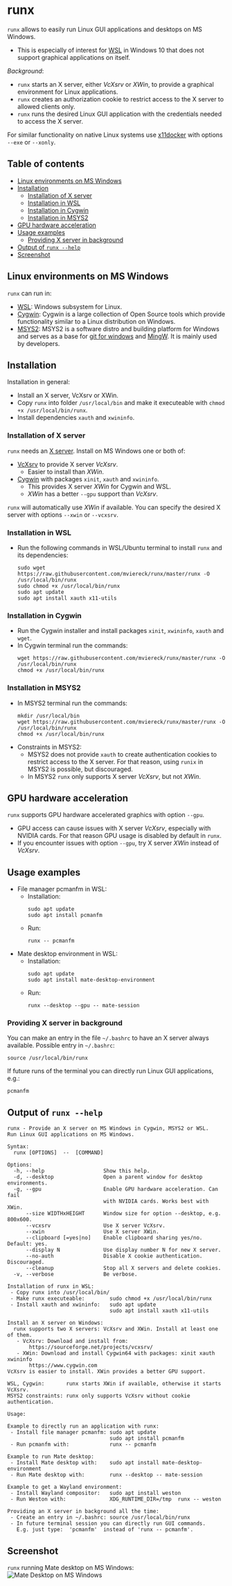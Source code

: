 # runx
`runx` allows to easily run Linux GUI applications and desktops on MS Windows.

 - This is especially of interest for [WSL](https://docs.microsoft.com/en-us/windows/wsl/about) in Windows 10 that does not support graphical applications on itself.

*Background*:
 - `runx` starts an X server, either *VcXsrv* or *XWin*, to provide a graphical environment for Linux applications.
 - `runx` creates an authorization cookie to restrict access to the X server to allowed clients only.
 - `runx` runs the desired Linux GUI application with the credentials needed to access the X server.
 
For similar functionality on native Linux systems use [x11docker](https://github.com/mviereck/x11docker) with options `--exe` or `--xonly`.

## Table of contents
 - [Linux environments on MS Windows](#linux-environments-on-ms-windows)
 - [Installation](#installation)
   - [Installation of X server](#installation-of-x-server)
   - [Installation in WSL](#installation-in-wsl)
   - [Installation in Cygwin](#installation-in-cygwin)
   - [Installation in MSYS2](#installation-in-msys2)
 - [GPU hardware acceleration](#gpu-hardware-acceleration)
 - [Usage examples](#Usage-examples)
   - [Providing X server in background](#providing-x-server-in-background)
 - [Output of `runx --help`](#output-of-runx---help)
 - [Screenshot](#screenshot)

## Linux environments on MS Windows
`runx` can run in:
 - [WSL](https://docs.microsoft.com/en-us/windows/wsl/about): Windows subsystem for Linux.
 - [Cygwin](https://www.cygwin.com/): Cygwin is a large collection of Open Source tools which provide functionality similar to a Linux distribution on Windows.
 - [MSYS2](https://www.msys2.org/): MSYS2 is a software distro and building platform for Windows and serves as a base for [git for windows](https://gitforwindows.org/) and [MingW](http://www.mingw.org/). It is mainly used by developers.
   

## Installation
Installation in general:
 - Install an X server, VcXsrv or XWin.
 - Copy `runx` into folder `/usr/local/bin` and make it executeable with `chmod +x /usr/local/bin/runx`.
 - Install dependencies `xauth` and `xwininfo`.
 
### Installation of X server
`runx` needs an [X server](https://en.wikipedia.org/wiki/X_Window_System). Install on MS Windows one or both of:
 - [VcXsrv](https://sourceforge.net/projects/vcxsrv/) to provide X server *VcXsrv*. 
   - Easier to install than *XWin*.
 - [Cygwin](https://www.cygwin.com) with packages `xinit`, `xauth` and `xwininfo`. 
   - This provides X server *XWin* for Cygwin and WSL.
   - *XWin* has a better `--gpu` support than *VcXsrv*.
 
`runx` will automatically use *XWin* if available. You can specify the desired X server with options `--xwin` or `--vcxsrv`. 

### Installation in WSL
 - Run the following commands in WSL/Ubuntu terminal to install `runx` and its dependencies:
   ```
   sudo wget https://raw.githubusercontent.com/mviereck/runx/master/runx -O /usr/local/bin/runx
   sudo chmod +x /usr/local/bin/runx
   sudo apt update
   sudo apt install xauth x11-utils
   ```
   
### Installation in Cygwin
 - Run the Cygwin installer and install packages `xinit`, `xwininfo`, `xauth` and `wget`.
 - In Cygwin terminal run the commands:
   ```
   wget https://raw.githubusercontent.com/mviereck/runx/master/runx -O /usr/local/bin/runx
   chmod +x /usr/local/bin/runx
   ```
   
### Installation in MSYS2
 - In MSYS2 terminal run the commands:
   ```
   mkdir /usr/local/bin
   wget https://raw.githubusercontent.com/mviereck/runx/master/runx -O /usr/local/bin/runx
   chmod +x /usr/local/bin/runx
   ```
 - Constraints in MSYS2: 
   - MSYS2 does not provide `xauth` to create authentication cookies to restrict access to the X server.
For that reason, using `runix` in MSYS2 is possible, but discouraged. 
   - In MSYS2 `runx` only supports X server *VcXsrv*, but not *XWin*.

## GPU hardware acceleration
`runx` supports GPU hardware accelerated graphics with option `--gpu`.
 - GPU access can cause issues with X server *VcXsrv*, especially with NVIDIA cards. For that reason GPU usage is disabled by default in `runx`.
 - If you encounter issues with option `--gpu`, try X server *XWin* instead of *VcXsrv*.

## Usage examples
 - File manager pcmanfm in WSL:
   - Installation:
     ```
     sudo apt update
     sudo apt install pcmanfm
     ```
   - Run:
     ```
     runx -- pcmanfm
     ```
 - Mate desktop environment in WSL:
   - Installation:
     ```
     sudo apt update
     sudo apt install mate-desktop-environment
     ```
   - Run:
     ```
     runx --desktop --gpu -- mate-session
     ```

### Providing X server in background
You can make an entry in the file `~/.bashrc` to have an X server always available.
Possible entry in `~/.bashrc`:
```
source /usr/local/bin/runx
```
If future runs of the terminal you can directly run Linux GUI applications, e.g.:
```
pcmanfm
```

## Output of `runx --help`
```
runx - Provide an X server on MS Windows in Cygwin, MSYS2 or WSL.
Run Linux GUI applications on MS Windows.

Syntax:
  runx [OPTIONS]  --  [COMMAND]

Options:
  -h, --help                   Show this help.
  -d, --desktop                Open a parent window for desktop environments.
  -g, --gpu                    Enable GPU hardware acceleration. Can fail 
                               with NVIDIA cards. Works best with XWin.
      --size WIDTHxHEIGHT      Window size for option --desktop, e.g. 800x600.
      --vcxsrv                 Use X server VcXsrv.
      --xwin                   Use X server XWin.
      --clipboard [=yes|no]    Enable clipboard sharing yes/no. Default: yes.
      --display N              Use display number N for new X server.
      --no-auth                Disable X cookie authentication. Discouraged.
      --cleanup                Stop all X servers and delete cookies.
  -v, --verbose                Be verbose.

Installation of runx in WSL:
 - Copy runx into /usr/local/bin/
 - Make runx executeable:        sudo chmod +x /usr/local/bin/runx
 - Install xauth and xwininfo:   sudo apt update
                                 sudo apt install xauth x11-utils
 
Install an X server on Windows:
  runx supports two X servers: VcXsrv and XWin. Install at least one of them.
   - VcXsrv: Download and install from: 
       https://sourceforge.net/projects/vcxsrv/
   - XWin: Download and install Cygwin64 with packages: xinit xauth xwininfo
       https://www.cygwin.com
VcXsrv is easier to install. XWin provides a better GPU support.

WSL, Cygwin:       runx starts XWin if available, otherwise it starts VcXsrv.
MSYS2 constraints: runx only supports VcXsrv without cookie authentication.

Usage:

Example to directly run an application with runx:
 - Install file manager pcmanfm: sudo apt update
                                 sudo apt install pcmanfm
 - Run pcmanfm with:             runx -- pcmanfm

Example to run Mate desktop:
 - Install Mate desktop with:    sudo apt install mate-desktop-environment
 - Run Mate desktop with:        runx --desktop -- mate-session
 
Example to get a Wayland environment:
 - Install Wayland compositor:   sudo apt install weston
 - Run Weston with:              XDG_RUNTIME_DIR=/tmp  runx -- weston

Providing an X server in background all the time:
 - Create an entry in ~/.bashrc: source /usr/local/bin/runx
 - In future terminal session you can directly run GUI commands.
   E.g. just type:  'pcmanfm'  instead of 'runx -- pcmanfm'.
 ```
 
 ## Screenshot
 `runx` running Mate desktop on MS Windows:
 ![Mate Desktop on MS Windows](https://raw.githubusercontent.com/mviereck/x11docker/screenshots/screenshot-runx.png)
 
